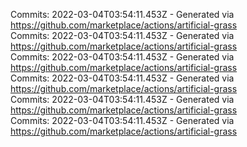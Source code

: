 Commits: 2022-03-04T03:54:11.453Z - Generated via https://github.com/marketplace/actions/artificial-grass
<br>
Commits: 2022-03-04T03:54:11.453Z - Generated via https://github.com/marketplace/actions/artificial-grass
<br>
Commits: 2022-03-04T03:54:11.453Z - Generated via https://github.com/marketplace/actions/artificial-grass
<br>
Commits: 2022-03-04T03:54:11.453Z - Generated via https://github.com/marketplace/actions/artificial-grass
<br>
Commits: 2022-03-04T03:54:11.453Z - Generated via https://github.com/marketplace/actions/artificial-grass
<br>
Commits: 2022-03-04T03:54:11.453Z - Generated via https://github.com/marketplace/actions/artificial-grass
<br>
